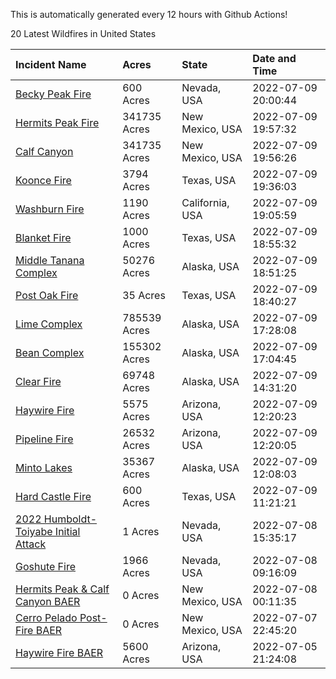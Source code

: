 This is automatically generated every 12 hours with Github Actions!

20 Latest Wildfires in United States

 | Incident Name | Acres | State | Date and Time |
|:---|:---|:---|:---|
| [Becky Peak Fire](https://inciweb.nwcg.gov/incident/8210/) | 600 Acres | Nevada, USA | 2022-07-09 20:00:44 |
| [Hermits Peak Fire](https://inciweb.nwcg.gov/incident/8049/) | 341735 Acres | New Mexico, USA | 2022-07-09 19:57:32 |
| [Calf Canyon](https://inciweb.nwcg.gov/incident/8069/) | 341735 Acres | New Mexico, USA | 2022-07-09 19:56:26 |
| [Koonce Fire](https://inciweb.nwcg.gov/incident/8203/) | 3794 Acres | Texas, USA | 2022-07-09 19:36:03 |
| [Washburn Fire](https://inciweb.nwcg.gov/incident/8209/) | 1190 Acres | California, USA | 2022-07-09 19:05:59 |
| [Blanket Fire](https://inciweb.nwcg.gov/incident/8211/) | 1000 Acres | Texas, USA | 2022-07-09 18:55:32 |
| [Middle Tanana Complex](https://inciweb.nwcg.gov/incident/8201/) | 50276 Acres | Alaska, USA | 2022-07-09 18:51:25 |
| [Post Oak Fire](https://inciweb.nwcg.gov/incident/8206/) | 35 Acres | Texas, USA | 2022-07-09 18:40:27 |
| [Lime Complex](https://inciweb.nwcg.gov/incident/8173/) | 785539 Acres | Alaska, USA | 2022-07-09 17:28:08 |
| [Bean Complex](https://inciweb.nwcg.gov/incident/8183/) | 155302 Acres | Alaska, USA | 2022-07-09 17:04:45 |
| [Clear Fire](https://inciweb.nwcg.gov/incident/8178/) | 69748 Acres | Alaska, USA | 2022-07-09 14:31:20 |
| [Haywire Fire](https://inciweb.nwcg.gov/incident/8155/) | 5575 Acres | Arizona, USA | 2022-07-09 12:20:23 |
| [Pipeline Fire](https://inciweb.nwcg.gov/incident/8152/) | 26532 Acres | Arizona, USA | 2022-07-09 12:20:05 |
| [Minto Lakes](https://inciweb.nwcg.gov/incident/8182/) | 35367 Acres | Alaska, USA | 2022-07-09 12:08:03 |
| [Hard Castle Fire](https://inciweb.nwcg.gov/incident/8208/) | 600 Acres | Texas, USA | 2022-07-09 11:21:21 |
| [2022 Humboldt-Toiyabe Initial Attack](https://inciweb.nwcg.gov/incident/8170/) | 1 Acres | Nevada, USA | 2022-07-08 15:35:17 |
| [Goshute Fire](https://inciweb.nwcg.gov/incident/8180/) | 1966 Acres | Nevada, USA | 2022-07-08 09:16:09 |
| [Hermits Peak & Calf Canyon BAER](https://inciweb.nwcg.gov/incident/8104/) | 0 Acres | New Mexico, USA | 2022-07-08 00:11:35 |
| [Cerro Pelado Post-Fire BAER](https://inciweb.nwcg.gov/incident/8118/) | 0 Acres | New Mexico, USA | 2022-07-07 22:45:20 |
| [Haywire Fire BAER](https://inciweb.nwcg.gov/incident/8179/) | 5600 Acres | Arizona, USA | 2022-07-05 21:24:08 |
